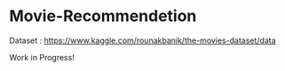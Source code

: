 # Movie-Recommendetion
Dataset : https://www.kaggle.com/rounakbanik/the-movies-dataset/data

Work in Progress!

